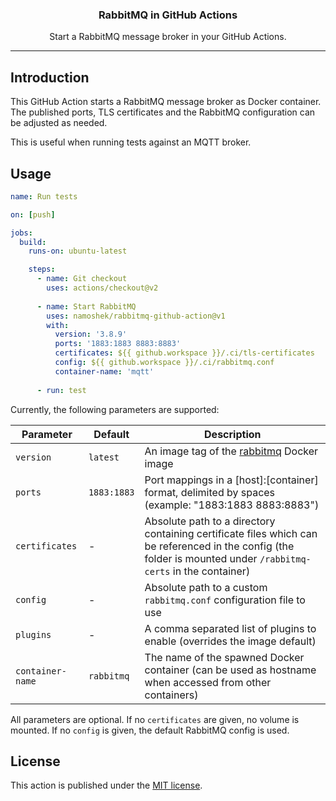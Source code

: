 <div align="center">
  <p>
    <h3>RabbitMQ in GitHub Actions</h3>
  </p>
  <p>Start a RabbitMQ message broker in your GitHub Actions.</p>
</div>

---

## Introduction

This GitHub Action starts a RabbitMQ message broker as Docker container.
The published ports, TLS certificates and the RabbitMQ configuration can be adjusted as needed.

This is useful when running tests against an MQTT broker.

## Usage

```yaml
name: Run tests

on: [push]

jobs:
  build:
    runs-on: ubuntu-latest

    steps:
      - name: Git checkout
        uses: actions/checkout@v2
  
      - name: Start RabbitMQ
        uses: namoshek/rabbitmq-github-action@v1
        with:
          version: '3.8.9'
          ports: '1883:1883 8883:8883'
          certificates: ${{ github.workspace }}/.ci/tls-certificates
          config: ${{ github.workspace }}/.ci/rabbitmq.conf
          container-name: 'mqtt'
  
      - run: test
```

Currently, the following parameters are supported:

| Parameter | Default  | Description |
|-----------|----------|-------------|
| `version` | `latest` | An image tag of the [rabbitmq](`https://hub.docker.com/_/rabbitmq`) Docker image |
| `ports`   | `1883:1883`   | Port mappings in a [host]:[container] format, delimited by spaces (example: "1883:1883 8883:8883") |
| `certificates` | -   | Absolute path to a directory containing certificate files which can be referenced in the config (the folder is mounted under `/rabbitmq-certs` in the container) |
| `config`  | -        | Absolute path to a custom `rabbitmq.conf` configuration file to use |
| `plugins` | - | A comma separated list of plugins to enable (overrides the image default) |
| `container-name` | `rabbitmq` | The name of the spawned Docker container (can be used as hostname when accessed from other containers) |

All parameters are optional. If no `certificates` are given, no volume is mounted. If no `config` is given, the default RabbitMQ config is used.

## License

This action is published under the [MIT license](LICENSE).
